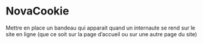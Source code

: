 NovaCookie
==========

Mettre en place un bandeau qui apparait quand un internaute se rend sur le site en ligne (que ce soit sur la page d’accueil ou sur une autre page du site)
